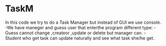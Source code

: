 # TaskM

In this code we try to do a Task Manager but instead of GUI we use console.
-We have maneger and guess user that enterthe program different type:
 -Guess cannot change ,createor ,update or delete but manager can.
 -Student who get task can update naturally and see what task she/he get.
